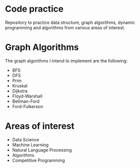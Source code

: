 # Code practice

Repository to practice data structure, graph algorithms, dynamic programming and algorithms from various areas of interest.

# Graph Algorithms

The graph algorithms I intend to implement are the following:

* BFS
* DFS
* Prim
* Kruskal
* Dijkstra
* Floyd-Warshall
* Bellman-Ford
* Ford-Fulkerson

# Areas of interest

* Data Science
* Machine Learning
* Natural Language Processing
* Algorithms
* Competitive Programming


